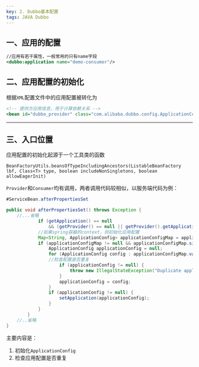 ```yaml
---
key: 2. Dubbo基本配置
tags: JAVA Dubbo
---
```


## 一、应用的配置

```xml
//应用有若干属性，一般常用的只有name字段
<dubbo:application name="demo-consumer"/>
```




## 二、应用配置的初始化

根据`XML`配置文件中的应用配置被转化为

```xml
<!-- 提供方应用信息，用于计算依赖关系 -->
<bean id="dubbo_provider" class="com.alibaba.dubbo.config.ApplicationConfig"/>
```

---



## 三、入口位置

应用配置的初始化起源于一个工具类的函数

`BeanFactoryUtils.beansOfTypeIncludingAncestors(ListableBeanFactory lbf, Class<T> type, boolean includeNonSingletons, boolean allowEagerInit)`

`Provider`和`Consumer`均有调用，两者调用代码较相似，以服务端代码为例：

```java
#ServiceBean.afterPropertiesSet

public void afterPropertiesSet() throws Exception {
	//...省略
	        if (getApplication() == null
                && (getProvider() == null || getProvider().getApplication() == null)) {
            //如果spring容器的context，则初始化应用配置
            Map<String, ApplicationConfig> applicationConfigMap = applicationContext == null ? null : BeanFactoryUtils.beansOfTypeIncludingAncestors(applicationContext, ApplicationConfig.class, false, false);
            if (applicationConfigMap != null && applicationConfigMap.size() > 0) {
                ApplicationConfig applicationConfig = null;
                for (ApplicationConfig config : applicationConfigMap.values()) {
                //检查配置是否重复
                    if (applicationConfig != null) {
                        throw new IllegalStateException("Duplicate application configs: " + applicationConfig + " and " + config);
                    }
                    applicationConfig = config;
                }
                if (applicationConfig != null) {
                    setApplication(applicationConfig);
                }
            }
        }
	//..省略
}
```

主要内容是：

1. 初始化`ApplicationConfig`
2. 检查应用配置是否重复

